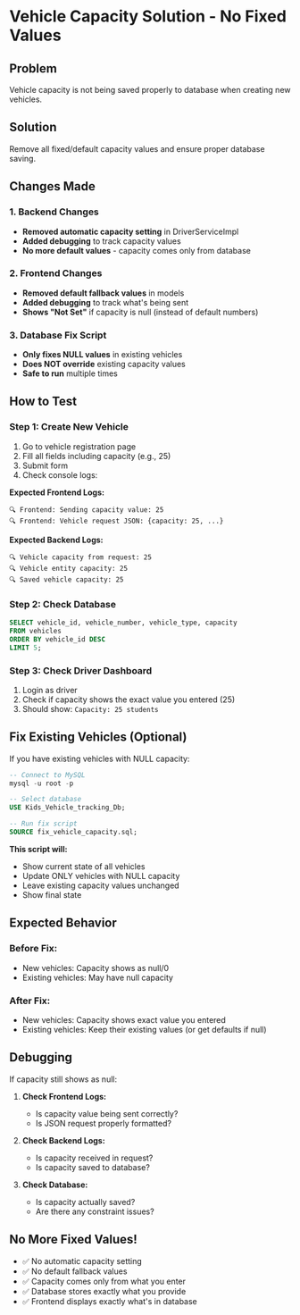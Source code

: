 # Vehicle Capacity Solution - No Fixed Values

## Problem
Vehicle capacity is not being saved properly to database when creating new vehicles.

## Solution
Remove all fixed/default capacity values and ensure proper database saving.

## Changes Made

### 1. Backend Changes
- **Removed automatic capacity setting** in DriverServiceImpl
- **Added debugging** to track capacity values
- **No more default values** - capacity comes only from database

### 2. Frontend Changes
- **Removed default fallback values** in models
- **Added debugging** to track what's being sent
- **Shows "Not Set"** if capacity is null (instead of default numbers)

### 3. Database Fix Script
- **Only fixes NULL values** in existing vehicles
- **Does NOT override** existing capacity values
- **Safe to run** multiple times

## How to Test

### Step 1: Create New Vehicle
1. Go to vehicle registration page
2. Fill all fields including capacity (e.g., 25)
3. Submit form
4. Check console logs:

**Expected Frontend Logs:**
```
🔍 Frontend: Sending capacity value: 25
🔍 Frontend: Vehicle request JSON: {capacity: 25, ...}
```

**Expected Backend Logs:**
```
🔍 Vehicle capacity from request: 25
🔍 Vehicle entity capacity: 25
🔍 Saved vehicle capacity: 25
```

### Step 2: Check Database
```sql
SELECT vehicle_id, vehicle_number, vehicle_type, capacity 
FROM vehicles 
ORDER BY vehicle_id DESC 
LIMIT 5;
```

### Step 3: Check Driver Dashboard
1. Login as driver
2. Check if capacity shows the exact value you entered (25)
3. Should show: `Capacity: 25 students`

## Fix Existing Vehicles (Optional)

If you have existing vehicles with NULL capacity:

```sql
-- Connect to MySQL
mysql -u root -p

-- Select database
USE Kids_Vehicle_tracking_Db;

-- Run fix script
SOURCE fix_vehicle_capacity.sql;
```

**This script will:**
- Show current state of all vehicles
- Update ONLY vehicles with NULL capacity
- Leave existing capacity values unchanged
- Show final state

## Expected Behavior

### Before Fix:
- New vehicles: Capacity shows as null/0
- Existing vehicles: May have null capacity

### After Fix:
- New vehicles: Capacity shows exact value you entered
- Existing vehicles: Keep their existing values (or get defaults if null)

## Debugging

If capacity still shows as null:

1. **Check Frontend Logs:**
   - Is capacity value being sent correctly?
   - Is JSON request properly formatted?

2. **Check Backend Logs:**
   - Is capacity received in request?
   - Is capacity saved to database?

3. **Check Database:**
   - Is capacity actually saved?
   - Are there any constraint issues?

## No More Fixed Values!

- ✅ No automatic capacity setting
- ✅ No default fallback values
- ✅ Capacity comes only from what you enter
- ✅ Database stores exactly what you provide
- ✅ Frontend displays exactly what's in database
